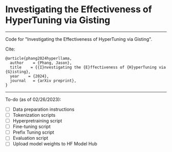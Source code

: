 # Investigating the Effectiveness of HyperTuning via Gisting

---

Code for "Investigating the Effectiveness of HyperTuning via Gisting".

Cite:

```
@article{phang2024hyperllama,
  author    = {Phang, Jason},
  title    = {{I}nvestigating the {E}ffectiveness of {H}yperTuning via {G}isting},
  year    = {2024},
  journal   = {arXiv preprint},
}
```

---

To-do (as of 02/26/2023):

- [ ] Data preparation instructions
- [ ] Tokenization scripts
- [ ] Hyperpretraining script
- [ ] Fine-tuning script
- [ ] Prefix Tuning script
- [ ] Evaluation script
- [ ] Upload model weights to HF Model Hub